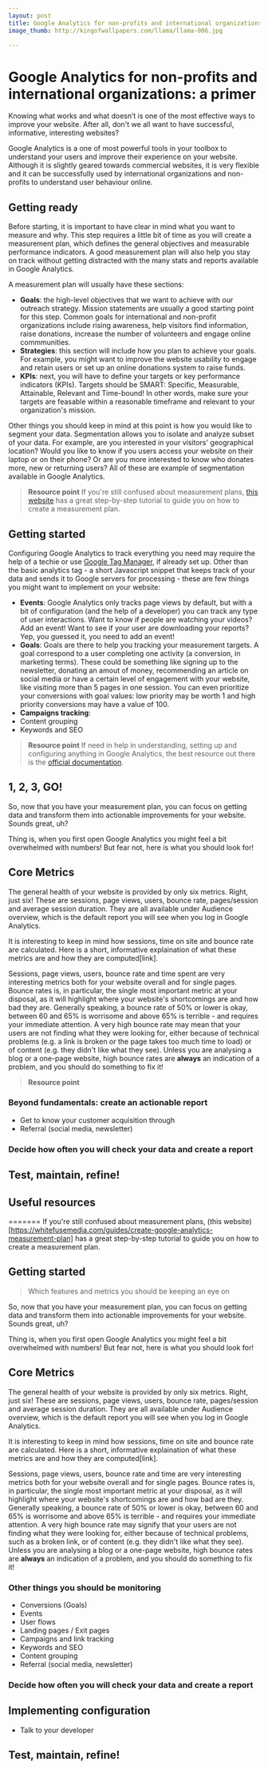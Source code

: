 ```yaml
---
layout: post
title: Google Analytics for non-profits and international organizations
image_thumb: http://kingofwallpapers.com/llama/llama-006.jpg

---
```


# Google Analytics for non-profits and international organizations: a primer

Knowing what works and what doesn’t is one of the most effective ways to improve your website. After all, don't we all want to have successful, informative, interesting websites?

Google Analytics is a one of most powerful tools in your toolbox to understand your users and improve their experience on your website. Although it is slightly geared towards commercial websites, it is very flexible and it can be successfully used by international organizations and non-profits to understand user behaviour online.

## Getting ready

Before starting, it is important to have clear in mind what you want to measure and why. This step requires a little bit of time as you will create a measurement plan, which defines the general objectives and measurable performance indicators. A good measurement plan will also help you stay on track without getting distracted with the many stats and reports available in Google Analytics.

A measurement plan will usually have these sections:

- **Goals**: the high-level objectives that we want to achieve with our outreach strategy. Mission statements are usually a good starting point for this step. Common goals for international and non-profit organizations include rising awareness, help visitors find information, raise donations, increase the number of volunteers and engage online commmunities.
- **Strategies**: this section will include how you plan to achieve your goals. For example, you might want to improve the website usability to engage and retain users or set up an online donations system to raise funds.
- **KPIs**: next, you will have to define your targets or key performance indicators (KPIs). Targets should be SMART: Specific, Measurable, Attainable, Relevant and Time-bound! In other words, make sure your targets are feasable within a reasonable timeframe and relevant to your organization's mission.

Other things you should keep in mind at this point is how you would like to segment your data. Segmentation allows you to isolate and analyze subset of your data. For example, are you interested in your visitors' geographical location? Would you like to know if you users access your website on their laptop or on their phone? Or are you more interested to know who donates more, new or returning users? All of these are example of segmentation available in Google Analytics.

> **Resource point** If you're still confused about measurement plans, [this website](https://whitefusemedia.com/guides/create-google-analytics-measurement-plan) has a great step-by-step tutorial to guide you on how to create a measurement plan.

## Getting started

Configuring Google Analytics to track everything you need may require the help of a techie or use [Google Tag Manager](https://support.google.com/tagmanager/answer/6102821?visit_id=1-636221681289895179-2873153591&rd=1), if already set up.
Other than the basic analytics tag - a short Javascript snippet that keeps track of your data and sends it to Google servers for processing - these are few things you might want to implement on your website:

* **Events**: Google Analytics only tracks page views by default, but with a bit of configuration (and the help of a developer) you can track any type of user interactions. Want to know if people are watching your videos? Add an event! Want to see if your user are downloading your reports? Yep, you guessed it, you need to add an event!
* **Goals**: Goals are there to help you tracking your measurement targets. A goal correspond to a user completing one activity (a conversion, in marketing terms). These could be something like signing up to the newsletter, donating an amout of money, recommending an article on social media or have a certain level of engagement with your website, like visiting more than 5 pages in one session. You can even prioritize your conversions with goal values: low priority may be worth 1 and high priority conversions may have a value of 100. 
* **Campaigns tracking**:
* Content grouping
* Keywords and SEO

> **Resource point** If need in help in understanding, setting up and configuring anything in Google Analytics, the best resource out there is the [official documentation](https://support.google.com/analytics).

## 1, 2, 3, GO!

So, now that you have your measurement plan, you can focus on getting data and transform them into actionable improvements for your website. Sounds great, uh?

Thing is, when you first open Google Analytics you might feel a bit overwhelmed with numbers! But fear not, here is what you should look for!

## Core Metrics
The general health of your website is provided by only six metrics. Right, just six! These are sessions, page views, users, bounce rate, pages/session and average session duration. They are all available under Audience overview, which is the default report you will see when you log in Google Analytics.

It is interesting to keep in mind how sessions, time on site and bounce rate are calculated. Here is a short, informative explaination of what these metrics are and how they are computed[link].

Sessions, page views, users, bounce rate and time spent are very interesting metrics both for your website overall and for single pages. Bounce rates is, in particular, the single most important metric at your disposal, as it will highlight where your website's shortcomings are and how bad they are. Generally speaking, a bounce rate of 50% or lower is okay, between 60 and 65% is worrisome and above 65% is terrible - and requires your immediate attention.
A very high bounce rate may mean that your users are not finding what they were looking for, either because of technical problems (e.g. a link is broken or the page takes too much time to load) or of content (e.g. they didn't like what they see). Unless you are analysing a blog or a one-page website, high bounce rates are **always** an indication of a problem, and you should do something to fix it!

> **Resource point** 

### Beyond fundamentals: create an actionable report

* Get to know your customer acquisition through 
* Referral (social media, newsletter)



### Decide how often you will check your data and create a report

## Test, maintain, refine!

## Useful resources


 
=======
If you're still confused about measurement plans, (this website)[https://whitefusemedia.com/guides/create-google-analytics-measurement-plan] has a great step-by-step tutorial to guide you on how to create a measurement plan.


## Getting started
> Which features and metrics you should be keeping an eye on

So, now that you have your measurement plan, you can focus on getting data and transform them into actionable improvements for your website. Sounds great, uh?

Thing is, when you first open Google Analytics you might feel a bit overwhelmed with numbers! But fear not, here is what you should look for!

## Core Metrics
The general health of your website is provided by only six metrics. Right, just six! These are sessions, page views, users, bounce rate, pages/session and average session duration. They are all available under Audience overview, which is the default report you will see when you log in Google Analytics.

It is interesting to keep in mind how sessions, time on site and bounce rate are calculated. Here is a short, informative explaination of what these metrics are and how they are computed[link].

Sessions, page views, users, bounce rate and time are very interesting metrics both for your website overall and for single pages. Bounce rates is, in particular, the single most important metric at your disposal, as it will highlight where your website's shortcomings are and how bad are they. Generally speaking, a bounce rate of 50% or lower is okay, between 60 and 65% is worrisome and above 65% is terrible - and requires your immediate attention.
A very high bounce rate may signify that your users are not finding what they were looking for, either because of technical problems, such as a broken link, or of content (e.g. they didn't like what they see). Unless you are analysing a blog or a one-page website, high bounce rates are **always** an indication of a problem, and you should do something to fix it!

### Other things you should be monitoring

* Conversions (Goals)
* Events
* User flows
* Landing pages / Exit pages
* Campaigns and link tracking
* Keywords and SEO
* Content grouping
* Referral (social media, newsletter)



### Decide how often you will check your data and create a report

## Implementing configuration

* Talk to your developer

## Test, maintain, refine!

